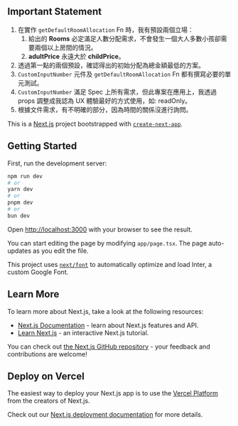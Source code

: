 ## Important Statement
1. 在實作 `getDefaultRoomAllocation` Fn 時，我有預設兩個立場：
   1. 給出的 **Rooms** 必定滿足人數分配需求，不會發生一個大人多數小孩卻需要兩個以上房間的情況。
   2. **adultPrice** 永遠大於 **childPrice**。
2. 透過第一點的兩個預設，確認得出的初始分配為總金額最低的方案。
3. `CustomInputNumber` 元件及 `getDefaultRoomAllocation` Fn 都有撰寫必要的單元測試。
4. `CustomInputNumber` 滿足 Spec 上所有需求，但此專案在應用上，我透過 props 調整成我認為 UX 體驗最好的方式使用，如: readOnly。
5. 根據文件需求，有不明確的部分，因為時間的關係沒進行詢問。

This is a [Next.js](https://nextjs.org/) project bootstrapped with [`create-next-app`](https://github.com/vercel/next.js/tree/canary/packages/create-next-app).

## Getting Started

First, run the development server:

```bash
npm run dev
# or
yarn dev
# or
pnpm dev
# or
bun dev
```

Open [http://localhost:3000](http://localhost:3000) with your browser to see the result.

You can start editing the page by modifying `app/page.tsx`. The page auto-updates as you edit the file.

This project uses [`next/font`](https://nextjs.org/docs/basic-features/font-optimization) to automatically optimize and load Inter, a custom Google Font.

## Learn More

To learn more about Next.js, take a look at the following resources:

- [Next.js Documentation](https://nextjs.org/docs) - learn about Next.js features and API.
- [Learn Next.js](https://nextjs.org/learn) - an interactive Next.js tutorial.

You can check out [the Next.js GitHub repository](https://github.com/vercel/next.js/) - your feedback and contributions are welcome!

## Deploy on Vercel

The easiest way to deploy your Next.js app is to use the [Vercel Platform](https://vercel.com/new?utm_medium=default-template&filter=next.js&utm_source=create-next-app&utm_campaign=create-next-app-readme) from the creators of Next.js.

Check out our [Next.js deployment documentation](https://nextjs.org/docs/deployment) for more details.
